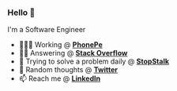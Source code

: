 ### Hello 👋

I'm a Software Engineer
- 🧑🏼‍💻 Working @ **[PhonePe](https://www.phonepe.com)**
- 👍🏻 Answering @ **[Stack Overflow](https://stackoverflow.com/users/6763544/sairaj-sawant)**
- 🎯 Trying to solve a problem daily @ **[StopStalk](https://www.stopstalk.com/user/profile/sairajsawant)**
- 🎲 Random thoughts @ **[Twitter](https://twitter.com/sairajsawant_)**
- 📫 Reach me @ **[LinkedIn](https://www.linkedin.com/in/sairajsawant)** 
